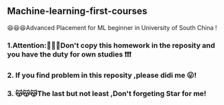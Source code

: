 ## Machine-learning-first-courses
😆😆😆Advanced Placement for ML beginner in University of South China !
### 1.Attention:🌟🌟🌟Don't copy this homework in the reposity and you have the duty for own studies ❗❗❗
### 2. If you find problem in this reposity ,please didi me 😛!
### 3. 😽😽😽The last but not least ,Don't forgeting Star for me!
